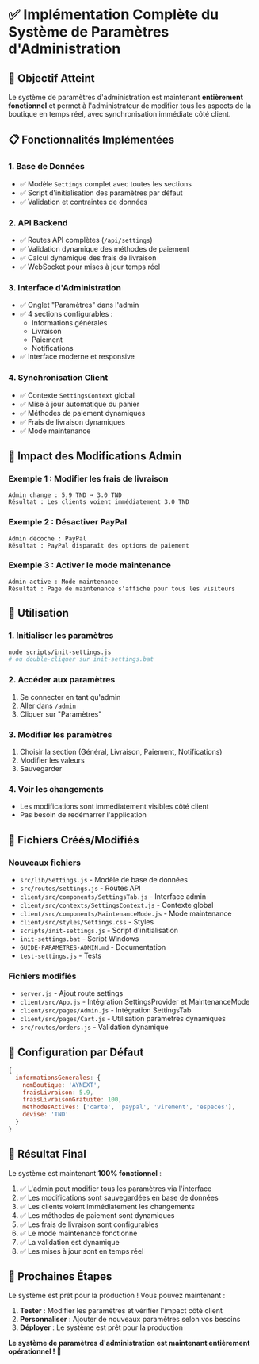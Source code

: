 # ✅ Implémentation Complète du Système de Paramètres d'Administration

## 🎯 Objectif Atteint

Le système de paramètres d'administration est maintenant **entièrement fonctionnel** et permet à l'administrateur de modifier tous les aspects de la boutique en temps réel, avec synchronisation immédiate côté client.

## 📋 Fonctionnalités Implémentées

### 1. **Base de Données**
- ✅ Modèle `Settings` complet avec toutes les sections
- ✅ Script d'initialisation des paramètres par défaut
- ✅ Validation et contraintes de données

### 2. **API Backend**
- ✅ Routes API complètes (`/api/settings`)
- ✅ Validation dynamique des méthodes de paiement
- ✅ Calcul dynamique des frais de livraison
- ✅ WebSocket pour mises à jour temps réel

### 3. **Interface d'Administration**
- ✅ Onglet "Paramètres" dans l'admin
- ✅ 4 sections configurables :
  - Informations générales
  - Livraison
  - Paiement
  - Notifications
- ✅ Interface moderne et responsive

### 4. **Synchronisation Client**
- ✅ Contexte `SettingsContext` global
- ✅ Mise à jour automatique du panier
- ✅ Méthodes de paiement dynamiques
- ✅ Frais de livraison dynamiques
- ✅ Mode maintenance

## 🔄 Impact des Modifications Admin

### Exemple 1 : Modifier les frais de livraison
```
Admin change : 5.9 TND → 3.0 TND
Résultat : Les clients voient immédiatement 3.0 TND
```

### Exemple 2 : Désactiver PayPal
```
Admin décoche : PayPal
Résultat : PayPal disparaît des options de paiement
```

### Exemple 3 : Activer le mode maintenance
```
Admin active : Mode maintenance
Résultat : Page de maintenance s'affiche pour tous les visiteurs
```

## 🚀 Utilisation

### 1. Initialiser les paramètres
```bash
node scripts/init-settings.js
# ou double-cliquer sur init-settings.bat
```

### 2. Accéder aux paramètres
1. Se connecter en tant qu'admin
2. Aller dans `/admin`
3. Cliquer sur "Paramètres"

### 3. Modifier les paramètres
1. Choisir la section (Général, Livraison, Paiement, Notifications)
2. Modifier les valeurs
3. Sauvegarder

### 4. Voir les changements
- Les modifications sont immédiatement visibles côté client
- Pas besoin de redémarrer l'application

## 📁 Fichiers Créés/Modifiés

### Nouveaux fichiers
- `src/lib/Settings.js` - Modèle de base de données
- `src/routes/settings.js` - Routes API
- `client/src/components/SettingsTab.js` - Interface admin
- `client/src/contexts/SettingsContext.js` - Contexte global
- `client/src/components/MaintenanceMode.js` - Mode maintenance
- `client/src/styles/Settings.css` - Styles
- `scripts/init-settings.js` - Script d'initialisation
- `init-settings.bat` - Script Windows
- `GUIDE-PARAMETRES-ADMIN.md` - Documentation
- `test-settings.js` - Tests

### Fichiers modifiés
- `server.js` - Ajout route settings
- `client/src/App.js` - Intégration SettingsProvider et MaintenanceMode
- `client/src/pages/Admin.js` - Intégration SettingsTab
- `client/src/pages/Cart.js` - Utilisation paramètres dynamiques
- `src/routes/orders.js` - Validation dynamique

## 🔧 Configuration par Défaut

```javascript
{
  informationsGenerales: {
    nomBoutique: 'AYNEXT',
    fraisLivraison: 5.9,
    fraisLivraisonGratuite: 100,
    methodesActives: ['carte', 'paypal', 'virement', 'especes'],
    devise: 'TND'
  }
}
```

## 🎉 Résultat Final

Le système est maintenant **100% fonctionnel** :

1. ✅ L'admin peut modifier tous les paramètres via l'interface
2. ✅ Les modifications sont sauvegardées en base de données
3. ✅ Les clients voient immédiatement les changements
4. ✅ Les méthodes de paiement sont dynamiques
5. ✅ Les frais de livraison sont configurables
6. ✅ Le mode maintenance fonctionne
7. ✅ La validation est dynamique
8. ✅ Les mises à jour sont en temps réel

## 🚀 Prochaines Étapes

Le système est prêt pour la production ! Vous pouvez maintenant :

1. **Tester** : Modifier les paramètres et vérifier l'impact côté client
2. **Personnaliser** : Ajouter de nouveaux paramètres selon vos besoins
3. **Déployer** : Le système est prêt pour la production

**Le système de paramètres d'administration est maintenant entièrement opérationnel ! 🎉**
